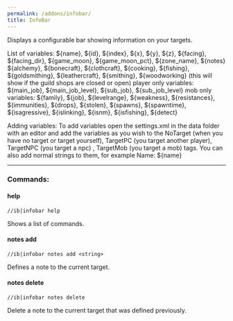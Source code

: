 ```yaml
---
permalink: /addons/infobar/
title: InfoBar
---
```


Displays a configurable bar showing information on your targets.

List of variables:
${name}, ${id}, ${index}, ${x}, ${y}, ${z}, ${facing}, ${facing_dir}, ${game_moon}, ${game_moon_pct}, ${zone_name}, ${notes}
${alchemy}, ${bonecraft}, ${clothcraft}, ${cooking}, ${fishing}, ${goldsmithing}, ${leathercraft}, ${smithing},
${woodworking} (this will show if the guild shops are closed or open)
player only variables: ${main_job}, ${main_job_level}, ${sub_job}, ${sub_job_level}
mob only variables: ${family}, ${job}, ${levelrange}, ${weakness}, ${resistances},
${immunities}, ${drops}, ${stolen}, ${spawns}, ${spawntime}, ${isagressive},
${islinking}, ${isnm}, ${isfishing}, ${detect}

Adding variables:
To add variables open the settings.xml in the data folder with an editor and add the variables as you wish
to the NoTarget (when you have no target or target yourself), TargetPC (you target another player),
TargetNPC (you target a npc) , TargetMob (you target a mob) tags.
You can also add normal strings to them, for example Name: ${name}

----

### Commands: ###

#### help ####

```
//ib|infobar help
```

Shows a list of commands.

#### notes add ####

```
//ib|infobar notes add <string>
```

Defines a note to the current target.

#### notes delete ####

```
//ib|infobar notes delete
```

Delete a note to the current target that was defined previously.
